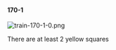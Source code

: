 #### 170-1
![train-170-1-0.png](https://github.com/lil-lab/nlvr/raw/master/nlvr/train/images/63/train-170-1-0.png "train-170-1-0.png")

There are at least 2 yellow squares